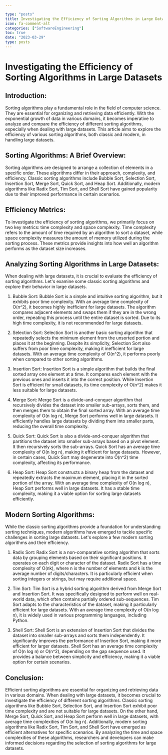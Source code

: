 ```yaml
---

type: "posts"
title: Investigating the Efficiency of Sorting Algorithms in Large Datasets
icon: fa-comment-alt
categories: ["SoftwareEngineering"]
toc: true
date: "2023-03-29"
type: posts
---
```





# Investigating the Efficiency of Sorting Algorithms in Large Datasets

## Introduction:
Sorting algorithms play a fundamental role in the field of computer science. They are essential for organizing and retrieving data efficiently. With the exponential growth of data in various domains, it becomes imperative to analyze and compare the efficiency of different sorting algorithms, especially when dealing with large datasets. This article aims to explore the efficiency of various sorting algorithms, both classic and modern, in handling large datasets.

## Sorting Algorithms: A Brief Overview:
Sorting algorithms are designed to arrange a collection of elements in a specific order. These algorithms differ in their approach, complexity, and efficiency. Classic sorting algorithms include Bubble Sort, Selection Sort, Insertion Sort, Merge Sort, Quick Sort, and Heap Sort. Additionally, modern algorithms like Radix Sort, Tim Sort, and Shell Sort have gained popularity due to their improved performance in certain scenarios.

## Efficiency Metrics:
To investigate the efficiency of sorting algorithms, we primarily focus on two key metrics: time complexity and space complexity. Time complexity refers to the amount of time required by an algorithm to sort a dataset, while space complexity measures the amount of memory utilized during the sorting process. These metrics provide insights into how well an algorithm performs as the dataset size increases.

## Analyzing Sorting Algorithms in Large Datasets:
When dealing with large datasets, it is crucial to evaluate the efficiency of sorting algorithms. Let's examine some classic sorting algorithms and explore their behavior in large datasets.

1. Bubble Sort:
Bubble Sort is a simple and intuitive sorting algorithm, but it exhibits poor time complexity. With an average time complexity of O(n^2), it becomes highly inefficient for large datasets. The algorithm compares adjacent elements and swaps them if they are in the wrong order, repeating this process until the entire dataset is sorted. Due to its high time complexity, it is not recommended for large datasets.

2. Selection Sort:
Selection Sort is another basic sorting algorithm that repeatedly selects the minimum element from the unsorted portion and places it at the beginning. Despite its simplicity, Selection Sort also suffers from poor time complexity, making it inefficient for large datasets. With an average time complexity of O(n^2), it performs poorly when compared to other sorting algorithms.

3. Insertion Sort:
Insertion Sort is a simple algorithm that builds the final sorted array one element at a time. It compares each element with the previous ones and inserts it into the correct position. While Insertion Sort is efficient for small datasets, its time complexity of O(n^2) makes it less suitable for large datasets.

4. Merge Sort:
Merge Sort is a divide-and-conquer algorithm that recursively divides the dataset into smaller sub-arrays, sorts them, and then merges them to obtain the final sorted array. With an average time complexity of O(n log n), Merge Sort performs well in large datasets. It efficiently handles large datasets by dividing them into smaller parts, reducing the overall time complexity.

5. Quick Sort:
Quick Sort is also a divide-and-conquer algorithm that partitions the dataset into smaller sub-arrays based on a pivot element. It then recursively sorts the sub-arrays. Quick Sort has an average time complexity of O(n log n), making it efficient for large datasets. However, in certain cases, Quick Sort may degenerate into O(n^2) time complexity, affecting its performance.

6. Heap Sort:
Heap Sort constructs a binary heap from the dataset and repeatedly extracts the maximum element, placing it in the sorted portion of the array. With an average time complexity of O(n log n), Heap Sort performs well in large datasets. It has a stable time complexity, making it a viable option for sorting large datasets efficiently.

## Modern Sorting Algorithms:
While the classic sorting algorithms provide a foundation for understanding sorting techniques, modern algorithms have emerged to tackle specific challenges in sorting large datasets. Let's explore a few modern sorting algorithms and their efficiency.

1. Radix Sort:
Radix Sort is a non-comparative sorting algorithm that sorts data by grouping elements based on their significant positions. It operates on each digit or character of the dataset. Radix Sort has a time complexity of O(nk), where n is the number of elements and k is the average number of digits/characters. It is particularly efficient when sorting integers or strings, but may require additional space.

2. Tim Sort:
Tim Sort is a hybrid sorting algorithm derived from Merge Sort and Insertion Sort. It was specifically designed to perform well on real-world data, which often contains partially ordered sub-sequences. Tim Sort adapts to the characteristics of the dataset, making it particularly efficient for large datasets. With an average time complexity of O(n log n), it is widely used in various programming languages, including Python.

3. Shell Sort:
Shell Sort is an extension of Insertion Sort that divides the dataset into smaller sub-arrays and sorts them independently. It significantly improves the performance of Insertion Sort, making it more efficient for larger datasets. Shell Sort has an average time complexity of O(n log n) or O(n^2), depending on the gap sequence used. It provides a balance between simplicity and efficiency, making it a viable option for certain scenarios.

## Conclusion:
Efficient sorting algorithms are essential for organizing and retrieving data in various domains. When dealing with large datasets, it becomes crucial to investigate the efficiency of different sorting algorithms. Classic sorting algorithms like Bubble Sort, Selection Sort, and Insertion Sort exhibit poor time complexity and are not suitable for large datasets. On the other hand, Merge Sort, Quick Sort, and Heap Sort perform well in large datasets, with average time complexities of O(n log n). Additionally, modern sorting algorithms like Radix Sort, Tim Sort, and Shell Sort have emerged as efficient alternatives for specific scenarios. By analyzing the time and space complexities of these algorithms, researchers and developers can make informed decisions regarding the selection of sorting algorithms for large datasets.